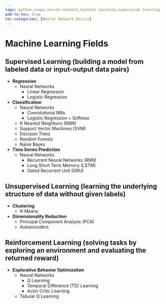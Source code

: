 ```yaml
---
tags: python,numpy,neural-network,machine learning,supervised learning,unsupervised learning,reinforcement learning,regression,classification,clustering,dimensionality reduction
add-to-toc: true
toc-categories: [Neural Network Basics]
---
```

# Machine Learning Fields

## **Supervised Learning** (building a model from labeled data or input-output data pairs)

- **Regression**
  - Neural Networks
    - Linear Regression
    - Logistic Regression
- **Classification**
  - Neural Networks
    - Convolutional NNs
    - Logistic Regression + Softmax
  - K Nearest Neighbors (KNN)
  - Support Vector Machines (SVM)
  - Decision Trees
  - Random Forests
  - Naive Bayes
- **Time Series Prediction**
  - Neural Networks
    - Recurrent Neural Networks (RNN)
    - Long Short Term Memory (LSTM)
    - Gated Recurrent Unit (GRU)

## **Unsupervised Learning** (learning the underlying structure of data without given labels)

- **Clustering**
  - K-Means
- **Dimensionality Reduction**
  - Principal Component Analysis (PCA)
  - Autoencoders

## **Reinforcement Learning** (solving tasks by exploring an environment and evaluating the returned reward)

- **Explorative Behavior Optimization**
  - Neural Networks
    - Q Learning
    - Temporal Difference (TD) Learning
    - Actor Critic Learning
  - Tabular Q Learning
